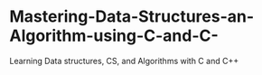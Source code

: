 # Mastering-Data-Structures-an-Algorithm-using-C-and-C-
Learning Data structures, CS, and Algorithms with C and C++
